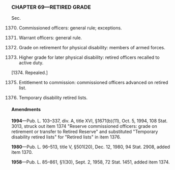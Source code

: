 ### **CHAPTER 69—RETIRED GRADE** ###

Sec.

1370. Commissioned officers: general rule; exceptions.

1371. Warrant officers: general rule.

1372. Grade on retirement for physical disability: members of armed forces.

1373. Higher grade for later physical disability: retired officers recalled to active duty.

[1374. Repealed.]

1375. Entitlement to commission: commissioned officers advanced on retired list.

1376. Temporary disability retired lists.

#### Amendments ####

**1994**—Pub. L. 103–337, div. A, title XVI, §1671(b)(11), Oct. 5, 1994, 108 Stat. 3013, struck out item 1374 "Reserve commissioned officers: grade on retirement or transfer to Retired Reserve" and substituted "Temporary disability retired lists" for "Retired lists" in item 1376.

**1980**—Pub. L. 96–513, title V, §501(20), Dec. 12, 1980, 94 Stat. 2908, added item 1370.

**1958**—Pub. L. 85–861, §1(30), Sept. 2, 1958, 72 Stat. 1451, added item 1374.